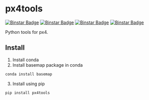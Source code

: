 
# px4tools

[![Binstar Badge](https://anaconda.org/dronecrew/px4tools/badges/build.svg)](https://anaconda.org/dronecrew/px4tools/builds)
[![Binstar Badge](https://anaconda.org/dronecrew/px4tools/badges/version.svg)](https://anaconda.org/dronecrew/px4tools)
[![Binstar Badge](https://anaconda.org/dronecrew/px4tools/badges/license.svg)](https://anaconda.org/dronecrew/px4tools)
[![Binstar Badge](https://anaconda.org/dronecrew/px4tools/badges/installer/conda.svg)](https://conda.anaconda.org/dronecrew)

Python tools for px4.

## Install

1. Install conda
2. Install basemap package in conda
```bash
conda install basemap
```
3. Install using pip
```bash
pip install px4tools
```
